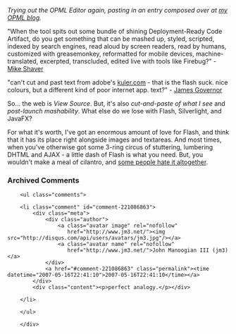 <p><i>Trying out the OPML Editor again, pasting in an entry composed over at <a href="http://blogs.opml.org/decafbad">my OPML blog</a>.</i></p>
<p>"When the tool spits out some bundle of shining Deployment-Ready Code Artifact, do you get something that can be mashed up, styled, scripted, indexed by search engines, read aloud by screen readers, read by humans, customized with greasemonkey, reformatted for mobile devices, machine-translated, excerpted, transcluded, edited live with tools like Firebug?" - <a href="http://shaver.off.net/diary/2007/05/10/the-high-cost-of-some-free-tools/">Mike Shaver</a></p>
<p>"can't cut and past text from adobe's <a href="kuler.com">kuler.com</a> - that is the flash suck. nice colours, but a different kind of poor internet app. text?" - <a href="http://twitter.com/monkchips/statuses/61693412">James Governor</a></p>
<p>So...  the web is <i>View Source</i>.  But, it's also <i>cut-and-paste of what I see</i> and <i>post-launch mashability</i>.  What else do we lose with Flash, Silverlight, and JavaFX?</p>
<p>For what it's worth, I've got an enormous amount of love for Flash, and think that it has its place right alongside images and textareas.  And most times, when you've otherwise got some 3-ring circus of stuttering, lumbering DHTML and AJAX - a little dash of Flash is what you need.  But, you wouldn't make a meal of cilantro, and <a href="http://ihatecilantro.com/">some people hate it altogether</a>.</p>

<div id="comments" class="comments archived-comments">
            <h3>Archived Comments</h3>
            
        <ul class="comments">
            
        <li class="comment" id="comment-221086863">
            <div class="meta">
                <div class="author">
                    <a class="avatar image" rel="nofollow" 
                       href="http://www.jm3.net/"><img src="http://disqus.com/api/users/avatars/jm3.jpg"/></a>
                    <a class="avatar name" rel="nofollow" 
                       href="http://www.jm3.net/">John Manoogian III (jm3)</a>
                </div>
                <a href="#comment-221086863" class="permalink"><time datetime="2007-05-16T22:41:10">2007-05-16T22:41:10</time></a>
            </div>
            <div class="content"><p>perfect analogy.</p></div>
            
        </li>
    
        </ul>
    
        </div>
    